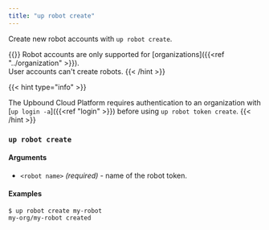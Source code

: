 ```yaml
---
title: "up robot create"
---
```


Create new robot accounts with `up robot create`.

{{<hint type="important" >}}
Robot accounts are only supported for [organizations]({{<ref "../organization" >}}).  
User accounts can't create robots.
{{< /hint >}}

<!-- vale gitlab.SubstitutionWarning = NO-->
<!-- don't flag an error on shortcode information argument -->
{{< hint type="info" >}}
<!-- vale gitlab.SubstitutionWarning = YES-->
The Upbound Cloud Platform requires authentication to an organization with [`up login -a`]({{<ref "login" >}}) before using `up robot token create`.
{{< /hint >}}

### `up robot create`

#### Arguments
* `<robot name>` _(required)_ - name of the robot token.
  

#### Examples
```shell
$ up robot create my-robot
my-org/my-robot created
```